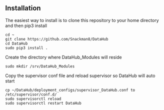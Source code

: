 ## Installation

The easiest way to install is to clone this repository to your home directory and then pip3 install
```
cd ~
git clone https://github.com/Snackman8/DataHub
cd DataHub
sudo pip3 install .
```

Create the directory where DataHub_Modules will reside
```
sudo mkdir /srv/DataHub_Modules
```

Copy the supervisor conf file and reload supervisor so DataHub will auto start
```
cp ~/DataHub/deployment_configs/supervisor_DataHub.conf to /etc/supervisor/conf.d/
sudo supervisorctl reload
sudo supervisorctl restart DataHub
```
